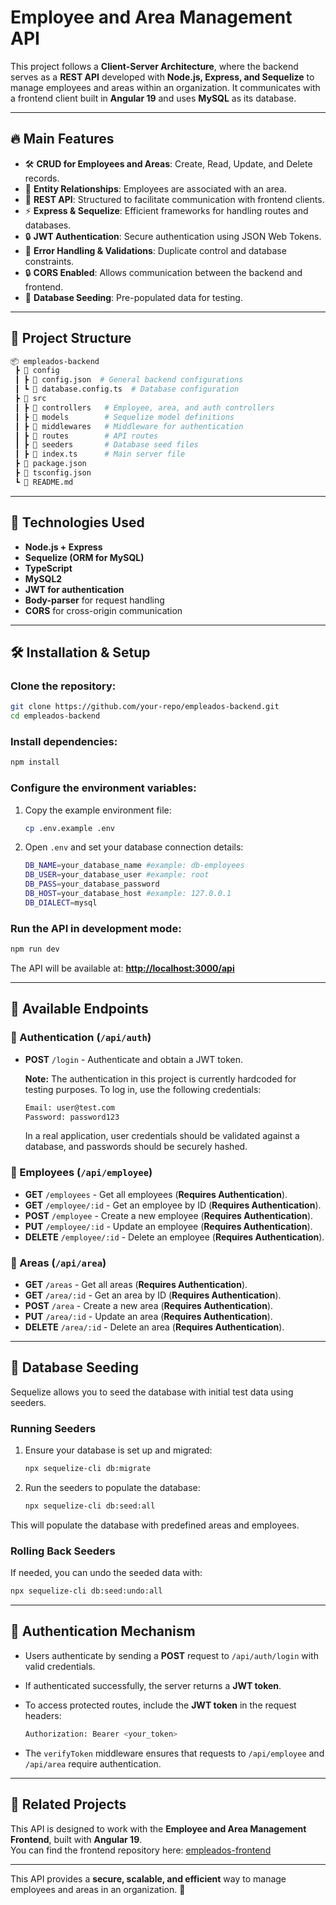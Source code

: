 # Employee and Area Management API

This project follows a **Client-Server Architecture**, where the backend serves as a **REST API** developed with **Node.js, Express, and Sequelize** to manage employees and areas within an organization. It communicates with a frontend client built in **Angular 19** and uses **MySQL** as its database.

---

## 🔥 Main Features

- 🛠 **CRUD for Employees and Areas**: Create, Read, Update, and Delete records.
- 🏢 **Entity Relationships**: Employees are associated with an area.
- 🔗 **REST API**: Structured to facilitate communication with frontend clients.
- ⚡ **Express & Sequelize**: Efficient frameworks for handling routes and databases.
- 🔒 **JWT Authentication**: Secure authentication using JSON Web Tokens.
- 🛑 **Error Handling & Validations**: Duplicate control and database constraints.
- 🔒 **CORS Enabled**: Allows communication between the backend and frontend.
- 🌱 **Database Seeding**: Pre-populated data for testing.

---

## 📂 Project Structure

```bash
📦 empleados-backend
 ┣ 📂 config
 ┃ ┣ 📜 config.json  # General backend configurations
 ┃ ┗ 📜 database.config.ts  # Database configuration
 ┣ 📂 src
 ┃ ┣ 📂 controllers   # Employee, area, and auth controllers
 ┃ ┣ 📂 models        # Sequelize model definitions
 ┃ ┣ 📂 middlewares   # Middleware for authentication
 ┃ ┣ 📂 routes        # API routes
 ┃ ┣ 📂 seeders       # Database seed files
 ┃ ┣ 📜 index.ts      # Main server file
 ┣ 📜 package.json
 ┣ 📜 tsconfig.json
 ┗ 📜 README.md
```

---

## 🚀 Technologies Used

- **Node.js + Express**
- **Sequelize (ORM for MySQL)**
- **TypeScript**
- **MySQL2**
- **JWT for authentication**
- **Body-parser** for request handling
- **CORS** for cross-origin communication

---

## 🛠 Installation & Setup

### Clone the repository:

```sh
git clone https://github.com/your-repo/empleados-backend.git
cd empleados-backend
```

### Install dependencies:

```sh
npm install
```

### Configure the environment variables:

1. Copy the example environment file:

   ```sh
   cp .env.example .env
   ```

2. Open `.env` and set your database connection details:

   ```sh
   DB_NAME=your_database_name #example: db-employees
   DB_USER=your_database_user #example: root
   DB_PASS=your_database_password
   DB_HOST=your_database_host #example: 127.0.0.1
   DB_DIALECT=mysql
   ```

### Run the API in development mode:

```sh
npm run dev
```

The API will be available at: **[http://localhost:3000/api](http://localhost:3000/api)**

---

## 📌 Available Endpoints

### 🔹 Authentication (`/api/auth`)

- **POST** `/login` - Authenticate and obtain a JWT token.
  
  **Note:** The authentication in this project is currently hardcoded for testing purposes. To log in, use the following credentials:
  
  ```sh
  Email: user@test.com
  Password: password123
  ```
  
  In a real application, user credentials should be validated against a database, and passwords should be securely hashed.

### 🔹 Employees (`/api/employee`)

- **GET** `/employees` - Get all employees (**Requires Authentication**).
- **GET** `/employee/:id` - Get an employee by ID (**Requires Authentication**).
- **POST** `/employee` - Create a new employee (**Requires Authentication**).
- **PUT** `/employee/:id` - Update an employee (**Requires Authentication**).
- **DELETE** `/employee/:id` - Delete an employee (**Requires Authentication**).

### 🔹 Areas (`/api/area`)

- **GET** `/areas` - Get all areas (**Requires Authentication**).
- **GET** `/area/:id` - Get an area by ID (**Requires Authentication**).
- **POST** `/area` - Create a new area (**Requires Authentication**).
- **PUT** `/area/:id` - Update an area (**Requires Authentication**).
- **DELETE** `/area/:id` - Delete an area (**Requires Authentication**).

---

## 🌱 Database Seeding

Sequelize allows you to seed the database with initial test data using seeders.

### Running Seeders

1. Ensure your database is set up and migrated:
   ```sh
   npx sequelize-cli db:migrate
   ```

2. Run the seeders to populate the database:
   ```sh
   npx sequelize-cli db:seed:all
   ```

This will populate the database with predefined areas and employees.

### Rolling Back Seeders
If needed, you can undo the seeded data with:
   ```sh
   npx sequelize-cli db:seed:undo:all
   ```

---

## 🔑 Authentication Mechanism

- Users authenticate by sending a **POST** request to `/api/auth/login` with valid credentials.
- If authenticated successfully, the server returns a **JWT token**.
- To access protected routes, include the **JWT token** in the request headers:
  
  ```sh
  Authorization: Bearer <your_token>
  ```
- The `verifyToken` middleware ensures that requests to `/api/employee` and `/api/area` require authentication.

---

## 🔗 Related Projects

This API is designed to work with the **Employee and Area Management Frontend**, built with **Angular 19**.  
You can find the frontend repository here: [empleados-frontend](https://github.com/rfloresj/empleados-frontend)

---

This API provides a **secure, scalable, and efficient** way to manage employees and areas in an organization. 🚀

